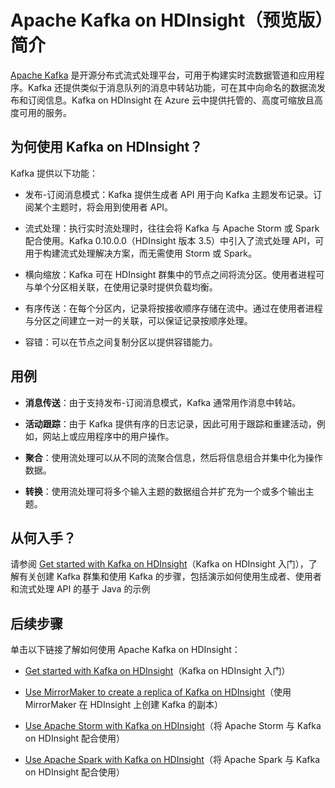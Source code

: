 <!-- not suitable for Mooncake -->

<properties
    pageTitle="Apache Kafka on HDInsight 简介 | Azure"
    description="了解 Apache Kafka on HDInsightKafka 的简介与功能，以及可在何处找到示例和入门信息。"
    services="hdinsight"
    documentationcenter=""
    author="Blackmist"
    manager="jhubbard"
    editor="cgronlun" />
<tags 
    ms.assetid="f284b6e3-5f3b-4a50-b455-917e77588069"
    ms.service="hdinsight"
    ms.devlang="na"
    ms.topic="article"
    ms.tgt_pltfrm="na"
    ms.workload="big-data"
    ms.date="11/10/2016"
    wacn.date="02/06/2017"
    ms.author="larryfr" />

# Apache Kafka on HDInsight（预览版）简介

[Apache Kafka](https://kafka.apache.org) 是开源分布式流式处理平台，可用于构建实时流数据管道和应用程序。Kafka 还提供类似于消息队列的消息中转站功能，可在其中向命名的数据流发布和订阅信息。Kafka on HDInsight 在 Azure 云中提供托管的、高度可缩放且高度可用的服务。

## 为何使用 Kafka on HDInsight？

Kafka 提供以下功能：

* 发布-订阅消息模式：Kafka 提供生成者 API 用于向 Kafka 主题发布记录。订阅某个主题时，将会用到使用者 API。

* 流式处理：执行实时流处理时，往往会将 Kafka 与 Apache Storm 或 Spark 配合使用。Kafka 0.10.0.0（HDInsight 版本 3.5）中引入了流式处理 API，可用于构建流式处理解决方案，而无需使用 Storm 或 Spark。

* 横向缩放：Kafka 可在 HDInsight 群集中的节点之间将流分区。使用者进程可与单个分区相关联，在使用记录时提供负载均衡。

* 有序传送：在每个分区内，记录将按接收顺序存储在流中。通过在使用者进程与分区之间建立一对一的关联，可以保证记录按顺序处理。

* 容错：可以在节点之间复制分区以提供容错能力。

## 用例

* **消息传送**：由于支持发布-订阅消息模式，Kafka 通常用作消息中转站。

* **活动跟踪**：由于 Kafka 提供有序的日志记录，因此可用于跟踪和重建活动，例如，网站上或应用程序中的用户操作。

* **聚合**：使用流处理可以从不同的流聚合信息，然后将信息组合并集中化为操作数据。

* **转换**：使用流处理可将多个输入主题的数据组合并扩充为一个或多个输出主题。

## 从何入手？

请参阅 [Get started with Kafka on HDInsight](/documentation/articles/hdinsight-apache-kafka-get-started/)（Kafka on HDInsight 入门），了解有关创建 Kafka 群集和使用 Kafka 的步骤，包括演示如何使用生成者、使用者和流式处理 API 的基于 Java 的示例

## 后续步骤

单击以下链接了解如何使用 Apache Kafka on HDInsight：

* [Get started with Kafka on HDInsight](/documentation/articles/hdinsight-apache-kafka-get-started/)（Kafka on HDInsight 入门）

* [Use MirrorMaker to create a replica of Kafka on HDInsight](/documentation/articles/hdinsight-apache-kafka-mirroring/)（使用 MirrorMaker 在 HDInsight 上创建 Kafka 的副本）

* [Use Apache Storm with Kafka on HDInsight](/documentation/articles/hdinsight-apache-storm-with-kafka/)（将 Apache Storm 与 Kafka on HDInsight 配合使用）

* [Use Apache Spark with Kafka on HDInsight](/documentation/articles/hdinsight-apache-spark-with-kafka/)（将 Apache Spark 与 Kafka on HDInsight 配合使用）

<!---HONumber=Mooncake_1219_2016-->